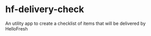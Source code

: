 # hf-delivery-check
An utility app to create a checklist of items that will be delivered by HelloFresh
